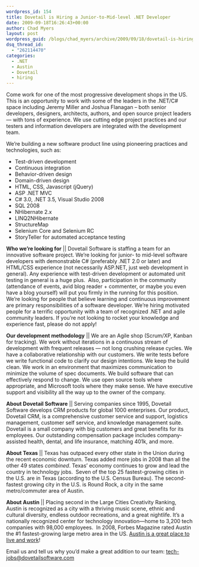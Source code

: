 ```yaml
---
wordpress_id: 154
title: Dovetail is Hiring a Junior-to-Mid-level .NET Developer
date: 2009-09-18T16:26:43+00:00
author: Chad Myers
layout: post
wordpress_guid: /blogs/chad_myers/archive/2009/09/18/dovetail-is-hiring-a-junior-to-mid-level-net-developer.aspx
dsq_thread_id:
  - "262114470"
categories:
  - .NET
  - Austin
  - Dovetail
  - hiring
---
```

Come work for one of the most progressive development shops in the US. This is an opportunity to work with some of the leaders in the .NET/C# space including Jeremy Miller and Joshua Flanagan – both senior developers, designers, architects, authors, and open source project leaders &#8212; with tons of experience. We use cutting edge project practices and our testers and information developers are integrated with the development team.

We’re building a new software product line using pioneering practices and technologies, such as:

  * Test-driven development 
  * Continuous integration 
  * Behavior-driven design 
  * Domain-driven design 
  * HTML, CSS, Javascript (jQuery) 
  * ASP .NET MVC 
  * C# 3.0, .NET 3.5, Visual Studio 2008 
  * SQL 2008 
  * NHibernate 2.x 
  * LINQ2NHibernate 
  * StructureMap 
  * Selenium Core and Selenium RC 
  * StoryTeller for automated acceptance testing 

**Who we’re looking for** || Dovetail Software is staffing a team for an innovative software project. We’re looking for junior- to mid-level software developers with demonstrable C# (preferably .NET 2.0 or later) and HTML/CSS experience (not necessarily ASP.NET, just web development in general). Any experience with test-driven development or automated unit testing in general is a huge plus.&#160; Also, participation in the community (attendance of events, avid blog reader + commenter, or maybe you even have a blog yourself) will put you firmly in the running for this position. We’re looking for people that believe learning and continuous improvement are primary responsibilities of a software developer. We’re hiring motivated people for a terrific opportunity with a team of recognized .NET and agile community leaders. If you’re not looking to rocket your knowledge and experience fast, please do not apply!

**Our development methodology** || We are an Agile shop (Scrum/XP, Kanban for tracking). We work without iterations in a continuous stream of development with frequent releases &#8212; not long crushing release cycles. We have a collaborative relationship with our customers. We write tests before we write functional code to clarify our design intentions. We keep the build clean. We work in an environment that maximizes communication to minimize the volume of spec documents. We build software that can effectively respond to change. We use open source tools where appropriate, and Microsoft tools where they make sense. We have executive support and visibility all the way up to the owner of the company.

**About Dovetail Software** || Serving companies since 1995, Dovetail Software develops CRM products for global 1000 enterprises. Our product, Dovetail CRM, is a comprehensive customer service and support, logistics management, customer self service, and knowledge management suite. Dovetail is a small company with big customers and great benefits for its employees. Our outstanding compensation package includes company-assisted health, dental, and life insurance, matching 401k, and more.

**About Texas** || Texas has outpaced every other state in the Union during the recent economic downturn. Texas added more jobs in 2008 than all the other 49 states _combined_. Texas’ economy continues to grow and lead the country in technology jobs.&#160; Seven of the top 25 fastest-growing cities in the U.S. are in Texas (according to the U.S. Census Bureau). The second-fastest growing city in the U.S. is Round Rock, a city in the same metro/commuter area of Austin.

**About Austin** || Placing second in the Large Cities Creativity Ranking, Austin is recognized as a city with a thriving music scene, ethnic and cultural diversity, endless outdoor recreations, and a great nightlife. It’s a nationally recognized center for technology innovation—home to 3,200 tech companies with 98,000 employees.&#160; In 2008, Forbes Magazine rated Austin the #1 fastest-growing large metro area in the US. [Austin is a great place to live and work](http://www.lostechies.com/blogs/chad_myers/archive/2008/04/21/move-to-austin.aspx)!

Email us and tell us why you’d make a great addition to our team: <tech-jobs@dovetailsoftware.com>